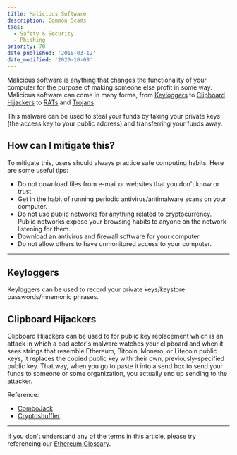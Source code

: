 ```yaml
---
title: Malicious Software
description: Common Scams
tags:
  - Safety & Security
  - Phishing
priority: 70
date_published: '2018-03-12'
date_modified: '2020-10-08'
---
```


Malicious software is anything that changes the functionality of your computer for the purpose of making someone else profit in some way. Malicious software can come in many forms, from [Keyloggers](https://en.wikipedia.org/wiki/Keystroke_logging) to [Clipboard Hijackers](http://whatis.techtarget.com/definition/clipboard-hijack-attack) to [RATs](https://en.wikipedia.org/wiki/Remote_access_trojan) and [Trojans](<https://en.wikipedia.org/wiki/Trojan_horse_(computing)>).

This malware can be used to steal your funds by taking your private keys (the access key to your public address) and transferring your funds away.

## How can I mitigate this?

To mitigate this, users should always practice safe computing habits. Here are some useful tips:

- Do not download files from e-mail or websites that you don't know or trust.
- Get in the habit of running periodic antivirus/antimalware scans on your computer.
- Do not use public networks for anything related to cryptocurrency. Public networks expose your browsing habits to anyone on the network listening for them.
- Download an antivirus and firewall software for your computer.
- Do not allow others to have unmonitored access to your computer.

---

## Keyloggers

Keyloggers can be used to record your private keys/keystore passwords/mnemonic phrases.

## Clipboard Hijackers

Clipboard Hijackers can be used to for public key replacement which is an attack in which a bad actor's malware watches your clipboard and when it sees strings that resemble Ethereum, Bitcoin, Monero, or Litecoin public keys, it replaces the copied public key with their own, previously-specified public key. That way, when you go to paste it into a send box to send your funds to someone or some organization, you actually end up sending to the attacker.

Reference:

- [ComboJack](https://researchcenter.paloaltonetworks.com/2018/03/unit42-sure-ill-take-new-combojack-malware-alters-clipboards-steal-cryptocurrency/)
- [Cryptoshuffler](https://www.kaspersky.com/blog/cryptoshuffler-bitcoin-stealer/19976/)

---

If you don't understand any of the terms in this article, please try referencing our [Ethereum Glossary](/general-knowledge/ethereum-blockchain/a-glossary-of-common-terms-in-the-ethereum-crypto-space).

